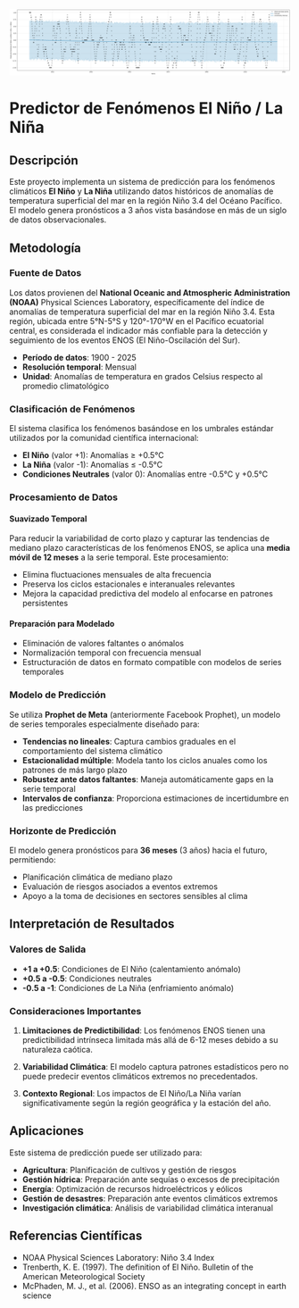 
<p align="center">
  <img src="forecast_nino_nina.png" alt="Pronóstico El Niño/La Niña" width="700"/>
</p>

# Predictor de Fenómenos El Niño / La Niña

## Descripción

Este proyecto implementa un sistema de predicción para los fenómenos climáticos **El Niño** y **La Niña** utilizando datos históricos de anomalías de temperatura superficial del mar en la región Niño 3.4 del Océano Pacífico. El modelo genera pronósticos a 3 años vista basándose en más de un siglo de datos observacionales.

## Metodología

### Fuente de Datos

Los datos provienen del **National Oceanic and Atmospheric Administration (NOAA)** Physical Sciences Laboratory, específicamente del índice de anomalías de temperatura superficial del mar en la región Niño 3.4. Esta región, ubicada entre 5°N-5°S y 120°-170°W en el Pacífico ecuatorial central, es considerada el indicador más confiable para la detección y seguimiento de los eventos ENOS (El Niño-Oscilación del Sur).

- **Período de datos**: 1900 - 2025
- **Resolución temporal**: Mensual
- **Unidad**: Anomalías de temperatura en grados Celsius respecto al promedio climatológico

### Clasificación de Fenómenos

El sistema clasifica los fenómenos basándose en los umbrales estándar utilizados por la comunidad científica internacional:

- **El Niño** (valor +1): Anomalías ≥ +0.5°C
- **La Niña** (valor -1): Anomalías ≤ -0.5°C  
- **Condiciones Neutrales** (valor 0): Anomalías entre -0.5°C y +0.5°C

### Procesamiento de Datos

#### Suavizado Temporal
Para reducir la variabilidad de corto plazo y capturar las tendencias de mediano plazo características de los fenómenos ENOS, se aplica una **media móvil de 12 meses** a la serie temporal. Este procesamiento:

- Elimina fluctuaciones mensuales de alta frecuencia
- Preserva los ciclos estacionales e interanuales relevantes
- Mejora la capacidad predictiva del modelo al enfocarse en patrones persistentes

#### Preparación para Modelado
- Eliminación de valores faltantes o anómalos
- Normalización temporal con frecuencia mensual
- Estructuración de datos en formato compatible con modelos de series temporales

### Modelo de Predicción

Se utiliza **Prophet de Meta** (anteriormente Facebook Prophet), un modelo de series temporales especialmente diseñado para:

- **Tendencias no lineales**: Captura cambios graduales en el comportamiento del sistema climático
- **Estacionalidad múltiple**: Modela tanto los ciclos anuales como los patrones de más largo plazo
- **Robustez ante datos faltantes**: Maneja automáticamente gaps en la serie temporal
- **Intervalos de confianza**: Proporciona estimaciones de incertidumbre en las predicciones

### Horizonte de Predicción

El modelo genera pronósticos para **36 meses** (3 años) hacia el futuro, permitiendo:

- Planificación climática de mediano plazo
- Evaluación de riesgos asociados a eventos extremos
- Apoyo a la toma de decisiones en sectores sensibles al clima

## Interpretación de Resultados

### Valores de Salida
- **+1 a +0.5**: Condiciones de El Niño (calentamiento anómalo)
- **+0.5 a -0.5**: Condiciones neutrales
- **-0.5 a -1**: Condiciones de La Niña (enfriamiento anómalo)

### Consideraciones Importantes

1. **Limitaciones de Predictibilidad**: Los fenómenos ENOS tienen una predictibilidad intrínseca limitada más allá de 6-12 meses debido a su naturaleza caótica.

2. **Variabilidad Climática**: El modelo captura patrones estadísticos pero no puede predecir eventos climáticos extremos no precedentados.

3. **Contexto Regional**: Los impactos de El Niño/La Niña varían significativamente según la región geográfica y la estación del año.

## Aplicaciones

Este sistema de predicción puede ser utilizado para:

- **Agricultura**: Planificación de cultivos y gestión de riesgos
- **Gestión hídrica**: Preparación ante sequías o excesos de precipitación
- **Energía**: Optimización de recursos hidroeléctricos y eólicos
- **Gestión de desastres**: Preparación ante eventos climáticos extremos
- **Investigación climática**: Análisis de variabilidad climática interanual

## Referencias Científicas

- NOAA Physical Sciences Laboratory: Niño 3.4 Index
- Trenberth, K. E. (1997). The definition of El Niño. Bulletin of the American Meteorological Society
- McPhaden, M. J., et al. (2006). ENSO as an integrating concept in earth science